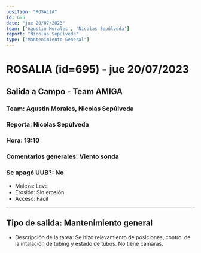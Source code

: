 ```yaml
---
position: "ROSALIA"
id: 695
date: "jue 20/07/2023"
team: ['Agustin Morales', 'Nicolas Sepúlveda']
report: "Nicolas Sepúlveda"
type: ["Mantenimiento General"]
---
```


# ROSALIA (id=695) - jue 20/07/2023
## Salida a Campo - Team AMIGA
### Team: Agustin Morales, Nicolas Sepúlveda
### Reporta: Nicolas Sepúlveda
### Hora: 13:10
### Comentarios generales: Viento sonda 
### Se apagó UUB?: No 
- Maleza: Leve
- Erosión: Sin erosión
- Acceso: Fácil
---------
## Tipo de salida: Mantenimiento general
   - Descripción de la tarea: Se hizo relevamiento de posiciones, control de la intalación de tubing y estado de tubos. 
No tiene cámaras. 

